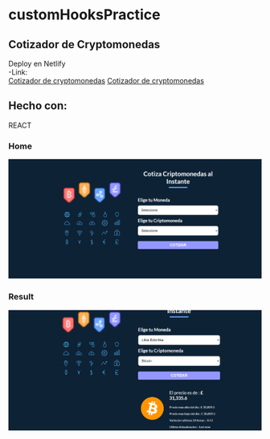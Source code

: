 # customHooksPractice

## Cotizador de Cryptomonedas
Deploy en Netlify      
-Link:  
<a href='https://criptomoneyapp.netlify.app/' target='_blank'>Cotizador de cryptomonedas</a>
[Cotizador de cryptomonedas ](https://criptomoneyapp.netlify.app/)  

## Hecho con:
REACT 

### Home
![](src/assets/criptoconverter.png)

### Result
![](src/assets/criptoconverter2.png)




